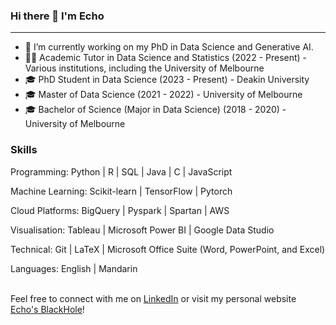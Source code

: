 ### Hi there 👋 I'm Echo
---
<!--
**echoid/echoid** is a ✨ _special_ ✨ repository because its `README.md` (this file) appears on your GitHub profile.

Here are some ideas to get you started:

- 🔭 I’m currently working on ...
- 🌱 I’m currently learning ...
- 👯 I’m looking to collaborate on ...
- 🤔 I’m looking for help with ...
- 💬 Ask me about ...
- 📫 How to reach me: ...
- 😄 Pronouns: ...
- ⚡ Fun fact: ...
-->

- 🔭 I’m currently working on my PhD in Data Science and Generative AI.<br />
- 👨‍🏫 Academic Tutor in Data Science and Statistics (2022 - Present) - Various institutions, including the University of Melbourne
- 🎓 PhD Student in Data Science (2023 - Present) - Deakin University
- 🎓 Master of Data Science (2021 - 2022) - University of Melbourne
- 🎓 Bachelor of Science (Major in Data Science) (2018 - 2020) - University of Melbourne


### Skills
Programming: Python | R | SQL | Java | C | JavaScript

Machine Learning: Scikit-learn | TensorFlow | Pytorch

Cloud Platforms: BigQuery | Pyspark | Spartan | AWS

Visualisation: Tableau | Microsoft Power BI | Google Data Studio

Technical: Git | LaTeX | Microsoft Office Suite (Word, PowerPoint, and Excel)

Languages: English | Mandarin<br /><br />


Feel free to connect with me on [LinkedIn](https://www.linkedin.com/in/youran-zhou) or visit my personal website [Echo's BlackHole](https://echoid.github.io)!
